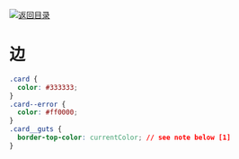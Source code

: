 [![返回目录](https://i.postimg.cc/50XLzC7C/image.png)](https://parg.co/UHU)

# 边

```css
.card {
  color: #333333;
}
.card--error {
  color: #ff0000;
}
.card__guts {
  border-top-color: currentColor; // see note below [1]
}
```
